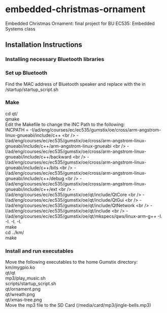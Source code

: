 # embedded-christmas-ornament
Embedded Christmas Ornament: final project for BU EC535: Embedded Systems class<br />

## Installation Instructions
### Installing necessary Bluetooth libraries

### Set up Bluetooth
Find the MAC address of Bluetooth speaker and replace with the <MAC Address> in /startup/startup_script.sh<br />

### Make 
cd qt/<br />
qmake<br />
Edit the Makefile to change the INC Path to the following:<br />
    INCPATH = -I/ad/eng/courses/ec/ec535/gumstix/oe/cross/arm-angstrom-linux-gnueabi/include/c++ \<br />
              -I/ad/eng/courses/ec/ec535/gumstix/oe/cross/arm-angstrom-linux-gnueabi/include/c++/arm-angstrom-linux-gnueabi \<br />
              -I/ad/eng/courses/ec/ec535/gumstix/oe/cross/arm-angstrom-linux-gnueabi/include/c++/backward \<br />
              -I/ad/eng/courses/ec/ec535/gumstix/oe/cross/arm-angstrom-linux-gnueabi/include/c++/bits \<br />
              -I/ad/eng/courses/ec/ec535/gumstix/oe/cross/arm-angstrom-linux-gnueabi/include/c++/debug \<br />
              -I/ad/eng/courses/ec/ec535/gumstix/oe/cross/arm-angstrom-linux-gnueabi/include/c++/ext \<br />
              -I/ad/eng/courses/ec/ec535/gumstix/oe/qt/include/QtCore \<br />
              -I/ad/eng/courses/ec/ec535/gumstix/oe/qt/include/QtGui \<br />
              -I/ad/eng/courses/ec/ec535/gumstix/oe/qt/include/QtNetwork \<br />
              -I/ad/eng/courses/ec/ec535/gumstix/oe/qt/include \<br />
              -I/ad/eng/courses/ec/ec535/gumstix/oe/qt/mkspecs/qws/linux-arm-g++ -I. -I. -I. -I.<br />
make<br />
cd ../km/<br />
make<br />

### Install and run executables
Move the following executables to the home Gumstix directory:<br />
  km/mygpio.ko<br />
  qt/qt<br />
  mp3/play_music.sh<br />
  scripts/startup_script.sh<br />
  qt/ornament.png<br />
  qt/wreath.png<br />
  qt/xmas-tree.png<br />
Move the mp3 file to the SD Card (/media/card/mp3/jingle-bells.mp3)<br />
